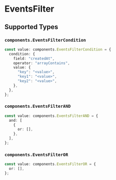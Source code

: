 # EventsFilter


## Supported Types

### `components.EventsFilterCondition`

```typescript
const value: components.EventsFilterCondition = {
  condition: {
    field: "createdAt",
    operator: "arrayContains",
    value: {
      "key": "<value>",
      "key1": "<value>",
      "key2": "<value>",
    },
  },
};
```

### `components.EventsFilterAND`

```typescript
const value: components.EventsFilterAND = {
  and: [
    {
      or: [],
    },
  ],
};
```

### `components.EventsFilterOR`

```typescript
const value: components.EventsFilterOR = {
  or: [],
};
```

